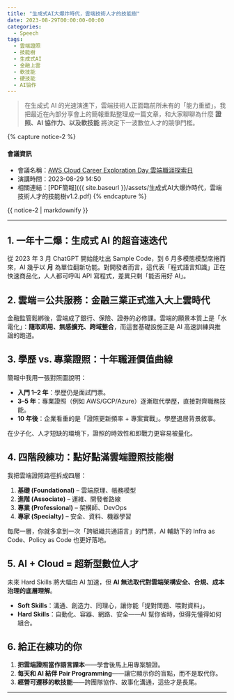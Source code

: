 ```yaml
---
title: "生成式AI大爆炸時代，雲端技術人才的技能樹"
date: 2023-08-29T00:00:00-00:00
categories:
  - Speech
tags:
  - 雲端證照
  - 技能樹
  - 生成式AI 
  - 金融上雲
  - 軟技能
  - 硬技能
  - AI協作
---
```


> 在生成式 AI 的光速演進下，雲端技術人正面臨前所未有的「能力重塑」。我把最近在內部分享會上的簡報重點整理成一篇文章，和大家聊聊為什麼 **證照、AI 協作力、以及軟技能** 將決定下一波數位人才的競爭門檻。

{% capture notice-2 %}
#### 會議資訊

* 會議名稱：[AWS Cloud Career Exploration Day 雲端職涯探索日](https://pages.awscloud.com/TWCareerDayLP.html)
* 演講時間：2023-08-29 14:50
* 相關連結：[PDF簡報]({{ site.baseurl }}/assets/生成式AI大爆炸時代，雲端技術人才的技能樹v1.2.pdf)
  {% endcapture %}

<div class="notice">{{ notice-2 | markdownify }}</div>

------

## 1. 一年十二爆：生成式 AI 的超音速迭代

從 2023 年 3 月 ChatGPT 開始能吐出 Sample Code，到 6 月多模態模型席捲而來，AI 幾乎以 **月** 為單位翻新功能。對開發者而言，這代表「程式語言知識」正在快速商品化，人人都可呼叫 API 寫程式，差異只剩「能否用好 AI」。

## 2. 雲端＝公共服務：金融三業正式進入大上雲時代

金融監管鬆綁後，雲端成了銀行、保險、證券的必修課。雲端的願景本質上是「水電化」：**隨取即用、無感擴充、跨域整合**，而這套基礎設施正是 AI 高速訓練與推論的跑道。

## 3. 學歷 vs. 專業證照：十年職涯價值曲線

簡報中我用一張對照圖說明：

- **入門 1–2 年**：學歷仍是面試門票。
- **3–5 年**：專業證照（例如 AWS/GCP/Azure）逐漸取代學歷，直接對齊職務技能。
- **10 年後**：企業看重的是「證照更新頻率 + 專案實戰」。學歷退居背景敘事。

在少子化、人才短缺的環境下，證照的時效性和即戰力更容易被量化。

## 4. 四階段練功：點好點滿雲端證照技能樹

我把雲端證照路徑拆成四層：

1. **基礎 (Foundational)** – 雲端原理、帳務模型
2. **進階 (Associate)** – 運維、開發者路線
3. **專業 (Professional)** – 架構師、DevOps
4. **專家 (Specialty)** – 安全、資料、機器學習

每爬一層，你就多拿到一次「跨組織共通語言」的門票，AI 輔助下的 Infra as Code、Policy as Code 也更好落地。

## 5. AI + Cloud = 超新型數位人才

未來 Hard Skills 將大幅由 AI 加速，但 **AI 無法取代對雲端架構安全、合規、成本治理的底層理解**。

- **Soft Skills**：溝通、創造力、同理心，讓你能「提對問題、喂對資料」。
- **Hard Skills**：自動化、容器、網路、安全——AI 幫你省時，但得先懂得如何組合。

## 6. 給正在練功的你

1. **把雲端證照當作語言課本**——學會後馬上用專案驗證。
2. **每天和 AI 結伴 Pair Programming**——讓它顯示你的盲點，而不是取代你。
3. **經營可遷移的軟技能**——跨團隊協作、故事化溝通，這些才是長尾。

------

